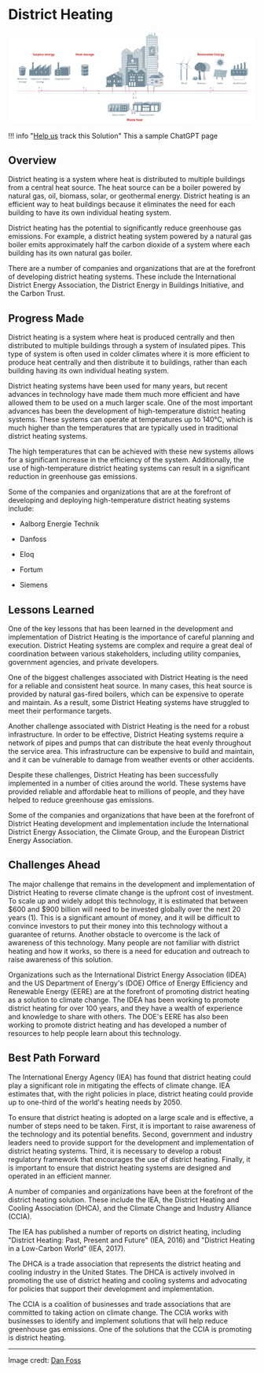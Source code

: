 # District Heating

![Cover Image](img/district-heating.jpg)

!!! info "[Help us](../../contribute) track this Solution"
    This a sample ChatGPT page

## Overview

District heating is a system where heat is distributed to multiple buildings from a central heat source. The heat source can be a boiler powered by natural gas, oil, biomass, solar, or geothermal energy. District heating is an efficient way to heat buildings because it eliminates the need for each building to have its own individual heating system.

District heating has the potential to significantly reduce greenhouse gas emissions. For example, a district heating system powered by a natural gas boiler emits approximately half the carbon dioxide of a system where each building has its own natural gas boiler.

There are a number of companies and organizations that are at the forefront of developing district heating systems. These include the International District Energy Association, the District Energy in Buildings Initiative, and the Carbon Trust.

## Progress Made

District heating is a system where heat is produced centrally and then distributed to multiple buildings through a system of insulated pipes. This type of system is often used in colder climates where it is more efficient to produce heat centrally and then distribute it to buildings, rather than each building having its own individual heating system.

District heating systems have been used for many years, but recent advances in technology have made them much more efficient and have allowed them to be used on a much larger scale. One of the most important advances has been the development of high-temperature district heating systems. These systems can operate at temperatures up to 140°C, which is much higher than the temperatures that are typically used in traditional district heating systems.

The high temperatures that can be achieved with these new systems allows for a significant increase in the efficiency of the system. Additionally, the use of high-temperature district heating systems can result in a significant reduction in greenhouse gas emissions.

Some of the companies and organizations that are at the forefront of developing and deploying high-temperature district heating systems include:

- Aalborg Energie Technik

- Danfoss

- Eloq

- Fortum

- Siemens

## Lessons Learned

One of the key lessons that has been learned in the development and implementation of District Heating is the importance of careful planning and execution. District Heating systems are complex and require a great deal of coordination between various stakeholders, including utility companies, government agencies, and private developers.

One of the biggest challenges associated with District Heating is the need for a reliable and consistent heat source. In many cases, this heat source is provided by natural gas-fired boilers, which can be expensive to operate and maintain. As a result, some District Heating systems have struggled to meet their performance targets.

Another challenge associated with District Heating is the need for a robust infrastructure. In order to be effective, District Heating systems require a network of pipes and pumps that can distribute the heat evenly throughout the service area. This infrastructure can be expensive to build and maintain, and it can be vulnerable to damage from weather events or other accidents.

Despite these challenges, District Heating has been successfully implemented in a number of cities around the world. These systems have provided reliable and affordable heat to millions of people, and they have helped to reduce greenhouse gas emissions.

Some of the companies and organizations that have been at the forefront of District Heating development and implementation include the International District Energy Association, the Climate Group, and the European District Energy Association.

## Challenges Ahead

The major challenge that remains in the development and implementation of District Heating to reverse climate change is the upfront cost of investment. To scale up and widely adopt this technology, it is estimated that between $600 and $900 billion will need to be invested globally over the next 20 years (1). This is a significant amount of money, and it will be difficult to convince investors to put their money into this technology without a guarantee of returns. Another obstacle to overcome is the lack of awareness of this technology. Many people are not familiar with district heating and how it works, so there is a need for education and outreach to raise awareness of this solution.

Organizations such as the International District Energy Association (IDEA) and the US Department of Energy's (DOE) Office of Energy Efficiency and Renewable Energy (EERE) are at the forefront of promoting district heating as a solution to climate change. The IDEA has been working to promote district heating for over 100 years, and they have a wealth of experience and knowledge to share with others. The DOE's EERE has also been working to promote district heating and has developed a number of resources to help people learn about this technology.

## Best Path Forward

The International Energy Agency (IEA) has found that district heating could play a significant role in mitigating the effects of climate change. IEA estimates that, with the right policies in place, district heating could provide up to one-third of the world's heating needs by 2050.

To ensure that district heating is adopted on a large scale and is effective, a number of steps need to be taken. First, it is important to raise awareness of the technology and its potential benefits. Second, government and industry leaders need to provide support for the development and implementation of district heating systems. Third, it is necessary to develop a robust regulatory framework that encourages the use of district heating. Finally, it is important to ensure that district heating systems are designed and operated in an efficient manner.

A number of companies and organizations have been at the forefront of the district heating solution. These include the IEA, the District Heating and Cooling Association (DHCA), and the Climate Change and Industry Alliance (CCIA).

The IEA has published a number of reports on district heating, including "District Heating: Past, Present and Future" (IEA, 2016) and "District Heating in a Low-Carbon World" (IEA, 2017).

The DHCA is a trade association that represents the district heating and cooling industry in the United States. The DHCA is actively involved in promoting the use of district heating and cooling systems and advocating for policies that support their development and implementation.

The CCIA is a coalition of businesses and trade associations that are committed to taking action on climate change. The CCIA works with businesses to identify and implement solutions that will help reduce greenhouse gas emissions. One of the solutions that the CCIA is promoting is district heating.

---

Image credt: [Dan Foss](https://www.danfoss.com/en-us/markets/district-energy/dhs/district-heating/#tab-overview)
